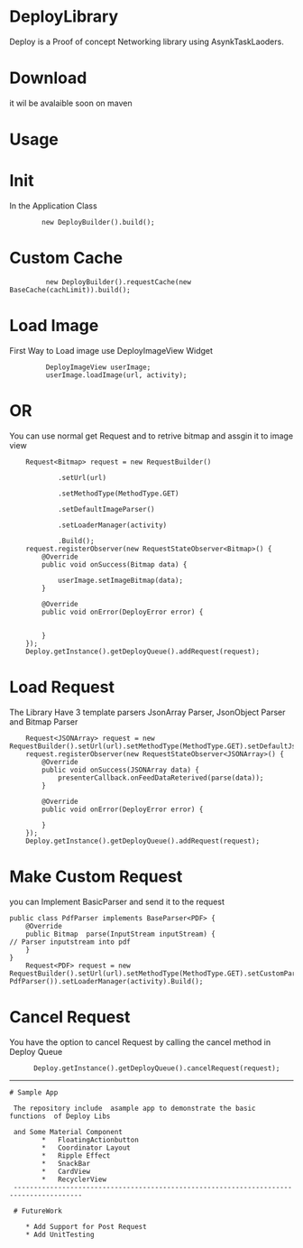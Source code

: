 # DeployLibrary
  Deploy is a Proof of concept  Networking library using AsynkTaskLaoders.
# Download
 it wil be avalaible soon on maven
# Usage

# Init
 In the Application Class 

            new DeployBuilder().build();

# Custom Cache

             new DeployBuilder().requestCache(new BaseCache(cachLimit)).build();

 # Load Image

 First Way to Load image use  DeployImageView Widget

             DeployImageView userImage;
             userImage.loadImage(url, activity);

  # OR

  You can use normal get Request and to retrive bitmap and assgin it to image view

        Request<Bitmap> request = new RequestBuilder()

                .setUrl(url)

                .setMethodType(MethodType.GET)

                .setDefaultImageParser()

                .setLoaderManager(activity)

                .Build();
        request.registerObserver(new RequestStateObserver<Bitmap>() {
            @Override
            public void onSuccess(Bitmap data) {

                userImage.setImageBitmap(data);
            }

            @Override
            public void onError(DeployError error) {


            }
        });
        Deploy.getInstance().getDeployQueue().addRequest(request);


# Load Request
 The Library Have 3 template parsers JsonArray Parser, JsonObject Parser and Bitmap Parser

        Request<JSONArray> request = new RequestBuilder().setUrl(url).setMethodType(MethodType.GET).setDefaultJsonArrayParser().setLoaderManager(activity).Build();
        request.registerObserver(new RequestStateObserver<JSONArray>() {
            @Override
            public void onSuccess(JSONArray data) {
                presenterCallback.onFeedDataReterived(parse(data));
            }

            @Override
            public void onError(DeployError error) {

            }
        });
        Deploy.getInstance().getDeployQueue().addRequest(request);

 # Make Custom Request

 you can Implement BasicParser and send it to the request

    public class PdfParser implements BaseParser<PDF> {
        @Override
        public Bitmap  parse(InputStream inputStream) {
    // Parser inputstream into pdf
        }
    }
        Request<PDF> request = new RequestBuilder().setUrl(url).setMethodType(MethodType.GET).setCustomParser(new PdfParser()).setLoaderManager(activity).Build();



 # Cancel Request

  You have the option to cancel Request by calling the cancel method in Deploy Queue

          Deploy.getInstance().getDeployQueue().cancelRequest(request);

   --------------------------------------------------------------------------------------
    # Sample App

     The repository include  asample app to demonstrate the basic functions  of Deploy Libs

     and Some Material Component
            *   FloatingActionbutton
            *   Coordinator Layout
            *   Ripple Effect
            *   SnackBar
            *   CardView
            *   RecyclerView
     ---------------------------------------------------------------------------------------

     # FutureWork

        * Add Support for Post Request
        * Add UnitTesting



        
        

   
